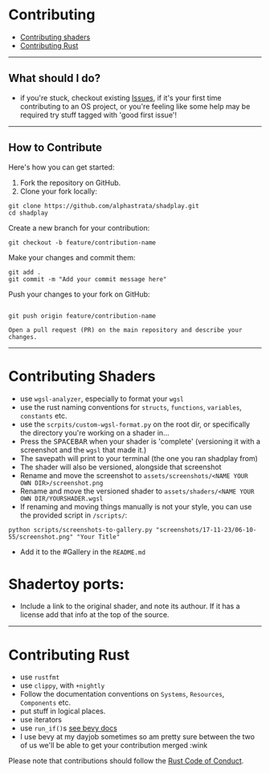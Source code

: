 # Contributing

- [Contributing shaders](#contributing-shaders)
- [Contributing Rust](#contributing-rust)

______________________________________________________________________

## What should I do?

- if you're stuck, checkout existing [Issues](https://github.com/alphastrata/shadplay/issues), if it's your first time contributing to an OS project, or you're feeling like some help may be required try stuff tagged with 'good first issue'!

______________________________________________________________________

## How to Contribute

Here's how you can get started:

1. Fork the repository on GitHub.
1. Clone your fork locally:

```shell
git clone https://github.com/alphastrata/shadplay.git
cd shadplay
```

Create a new branch for your contribution:

```shell
git checkout -b feature/contribution-name
```

Make your changes and commit them:

```shell
git add .
git commit -m "Add your commit message here"
```

Push your changes to your fork on GitHub:

```shell

git push origin feature/contribution-name

Open a pull request (PR) on the main repository and describe your changes.

```

______________________________________________________________________

# Contributing Shaders

- use `wgsl-analyzer`, especially to format your `wgsl`
- use the rust naming conventions for `structs`, `functions`, `variables`, `constants` etc.
- use the `scrpits/custom-wgsl-format.py` on the root dir, or specifically the directory you're working on a shader in...
- Press the <kbd>SPACEBAR</kbd> when your shader is 'complete' (versioning it with a screenshot and the `wgsl` that made it.)
- The savepath will print to your terminal (the one you ran shadplay from)
- The shader will also be versioned, alongside that screenshot
- Rename and move the screenshot to `assets/screenshots/<NAME YOUR OWN DIR>/screenshot.png`
- Rename and move the versioned shader to `assets/shaders/<NAME YOUR OWN DIR/YOURSHADER.wgsl`
- If renaming and moving things manually is not your style, you can use the provided script in `/scripts/`:
```shell
python scripts/screenshots-to-gallery.py "screenshots/17-11-23/06-10-55/screenshot.png" "Your Title"
```
- Add it to the #Gallery in the `README.md`

# Shadertoy ports:

- Include a link to the original shader, and note its authour. If it has a license add that info at the top of the source.

______________________________________________________________________

# Contributing Rust

- use `rustfmt`
- use `clippy`, with `+nightly`
- Follow the documentation conventions on `Systems`, `Resources`, `Components` etc.
- put stuff in logical places.
- use iterators
- use `run_if()`s [see bevy docs](https://docs.rs/bevy/latest/bevy/prelude/trait.IntoSystemConfigs.html#method.run_if)
- I use bevy at my dayjob sometimes so am pretty sure between the two of us we'll be able to get your contribution merged :wink

Please note that contributions should follow the [Rust Code of Conduct](https://www.rust-lang.org/policies/code-of-conduct).
